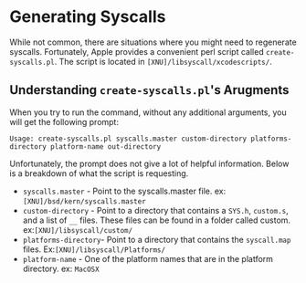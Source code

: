 # Generating Syscalls

While not common, there are situations where you might need to regenerate syscalls. Fortunately, Apple provides a convenient perl script called `create-syscalls.pl`. The script is located in `[XNU]/libsyscall/xcodescripts/`.

## Understanding `create-syscalls.pl`'s Arugments

When you try to run the command, without any additional arguments, you will get the following prompt:

```
Usage: create-syscalls.pl syscalls.master custom-directory platforms-directory platform-name out-directory
```

Unfortunately, the prompt does not give a lot of helpful information. Below is a breakdown of what the script is requesting.

* `syscalls.master` - Point to the syscalls.master file. ex: `[XNU]/bsd/kern/syscalls.master`
* `custom-directory` - Point to a directory that contains a `SYS.h`, `custom.s`, and a list of `__` files. These files can be found in a folder called custom. ex:`[XNU]/libsyscall/custom/`
* `platforms-directory`- Point to a directory that contains the `syscall.map` files. Ex:`[XNU]/libsyscall/Platforms/`
* `platform-name` - One of the platform names that are in the platform directory. ex: `MacOSX`
